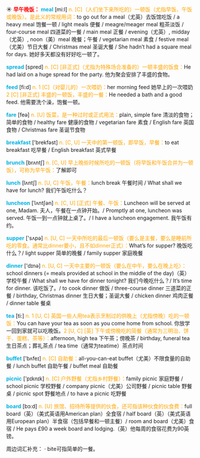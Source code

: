☀ <font color="red">**早午晚饭：**</font>
<font color="sky blue">**meal**</font> [mi:l] 
<font color="orange">n. [C]（人们坐下来所吃的）一顿饭（尤指早饭、午饭或晚饭）。是此义的常规用词：</font>to go out for a meal（尤英）去饭馆吃饭 / a heavy meal 饱餐一顿 / light meals 便餐 / meagre/meager meal 粗茶淡饭 / four-course meal 四道菜的一餐 / main meal 正餐 / evening（尤英）, midday（尤英）, noon（美）meal 晚餐；午餐 / vegetarian meal 素食 / festive meal（尤美）节日大餐 / Christmas meal 圣诞大餐 / She hadn’t had a square meal for days. 她好多天都没有好好吃一顿了。

<font color="sky blue">**spread**</font> [spred] 
<font color="orange">n. [C] [非正式]（尤指为特殊场合准备的）一顿丰盛的饭食：</font>He had laid on a huge spread for the party. 他为聚会安排了丰盛的食物。 

<font color="sky blue">**feed**</font> [fi:d] 
<font color="orange">n. 1 [C]（对婴儿的）一次喂奶：</font>her morning feed 她早上的一次喂奶 <font color="orange">2 [C] [非正式] 丰盛的一顿饭，丰盛的一餐：</font>He needed a bath and a good feed. 他需要洗个澡，饱餐一顿。

<font color="sky blue">**fare**</font> [feə] 
<font color="orange">n. [U] 饭菜，是一种过时或正式用法：</font>plain, simple fare 清淡的食物；简单的食物 / healthy fare 健康的食物 / vegetarian fare 素食 / English fare 英国食物 / Christmas fare 圣诞节食物

<font color="sky blue">**breakfast**</font> ['brekfəst] 
<font color="orange">n. [C, U] 一天中的第一顿饭，即早饭，早餐：</font>to eat breakfast 吃早餐 / English breakfast 英式早餐

<font color="sky blue">**brunch**</font> [brʌntʃ] 
<font color="orange">n. [C, U] 早上晚些时候所吃的一顿饭（将早饭和午饭合并为一顿饭），可称为早午饭：</font>了解即可

<font color="sky blue">**lunch**</font> [lʌntʃ] 
<font color="orange">n. [U, C] 午饭，午餐：</font>lunch break 午餐时间 / What shall we have for lunch? 我们午饭吃什么？ 
           
<font color="sky blue">**luncheon**</font> [ˈlʌntʃən]
<font color="orange">n. [C, U] [正式] 午餐、午饭：</font>Luncheon will be served at one, Madam. 夫人，午餐在一点钟开始。/ Promptly at one, luncheon was served. 午饭一到一点钟就上桌了。/ I have a luncheon engagement. 我午饭有约。

<font color="sky blue">**supper**</font> ['sʌpə] 
<font color="orange">n. [U, C] 一天中所吃的最后一顿饭（要么是主餐，要么是睡前所吃的零食。通常比dinner要小，且不如dinner正式）：</font>What’s for supper? 晚饭吃什么？/ light supper 简单的晚餐 / family supper 家庭晚餐

<font color="sky blue">**dinner**</font> ['dɪnə] 
<font color="orange">n. [U, C] 一天中主要的一顿饭（要么在中午，要么在晚上吃）：</font>school dinners (= meals provided at school in the middle of the day)（英）学校午餐 / What shall we have for dinner tonight? 我们今晚吃什么？/ It’s time for dinner. 该吃饭了。/ to cook dinner 做饭 / three-course dinner 三道菜的正餐 / birthday, Christmas dinner 生日大餐；圣诞大餐 / chicken dinner 鸡肉正餐 / dinner table 餐桌

<font color="sky blue">**tea**</font> [ti:] 
<font color="orange">n. 1 [U, C] 英国一些人用tea表示烹制过的供晚上（尤指傍晚）吃的一顿饭：</font>You can have your tea as soon as you come home from school. 你放学一回到家就可以吃晚饭。<font color="orange">2 [U, C] [英] 下午或傍晚吃的简餐（通常为三明治、饼干、蛋糕、茶等）：</font>afternoon, high tea 下午茶；傍晚茶 / birthday, funeral tea 生日茶点；葬礼茶点 / tea time（通常为teatime）茶点时间

<font color="sky blue">**buffet**</font> ['bʌfeɪ] 
<font color="orange">n. [C] 自助餐：</font>all-you-can-eat buffet（尤美）不限食量的自助餐 / lunch buffet 自助午餐 / buffet meal 自助餐

<font color="sky blue">**picnic**</font> ['pɪknɪk] 
<font color="orange">n. [C] 户外野餐（尤指乡村野餐）：</font>family picnic 家庭野餐 / school picnic 学校野餐 / company picnic（尤美）公司野餐 / picnic table 野餐桌 / picnic spot 野餐地点 / to have a picnic 吃野餐 

<font color="sky blue">**board**</font> [bɔ:d] 
<font color="orange">n. [U] 旅馆、招待所等提供的伙食，还可指该种伙食的伙食费：</font>full board（英）（美式英语用American plan）全食宿 / half board（英）（美式英语用European plan）半食宿（包括早餐和一顿主餐）/ room and board（尤美）食宿 / He pays £90 a week board and lodging.（英）他每周的食宿花费为90英镑。

周边词汇补充：
· bite可指简单的一餐。
